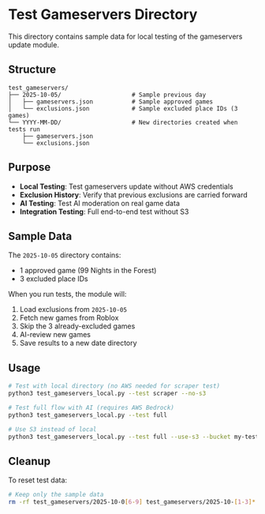 # Test Gameservers Directory

This directory contains sample data for local testing of the gameservers update module.

## Structure

```
test_gameservers/
├── 2025-10-05/                    # Sample previous day
│   ├── gameservers.json           # Sample approved games
│   └── exclusions.json            # Sample excluded place IDs (3 games)
└── YYYY-MM-DD/                    # New directories created when tests run
    ├── gameservers.json
    └── exclusions.json
```

## Purpose

- **Local Testing**: Test gameservers update without AWS credentials
- **Exclusion History**: Verify that previous exclusions are carried forward
- **AI Testing**: Test AI moderation on real game data
- **Integration Testing**: Full end-to-end test without S3

## Sample Data

The `2025-10-05` directory contains:
- 1 approved game (99 Nights in the Forest)
- 3 excluded place IDs

When you run tests, the module will:
1. Load exclusions from `2025-10-05`
2. Fetch new games from Roblox
3. Skip the 3 already-excluded games
4. AI-review new games
5. Save results to a new date directory

## Usage

```bash
# Test with local directory (no AWS needed for scraper test)
python3 test_gameservers_local.py --test scraper --no-s3

# Test full flow with AI (requires AWS Bedrock)
python3 test_gameservers_local.py --test full

# Use S3 instead of local
python3 test_gameservers_local.py --test full --use-s3 --bucket my-test-bucket
```

## Cleanup

To reset test data:
```bash
# Keep only the sample data
rm -rf test_gameservers/2025-10-0[6-9] test_gameservers/2025-10-[1-3]*
```
